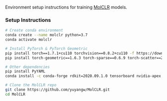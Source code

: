 Environment setup instructions for training [MolCLR](https://github.com/yuyangw/MolCLR) models.

### Setup Instructions

```bash
# Create conda environment
conda create --name molclr python=3.7
conda activate molclr

# Install PyTorch & PyTorch Geometric
pip install torch==1.7.1+cu110 torchvision==0.8.2+cu110 -f https://download.pytorch.org/whl/torch_stable.html
pip install torch-geometric==1.6.3 torch-sparse==0.6.9 torch-scatter==2.0.6 -f https://pytorch-geometric.com/whl/torch-1.7.0+cu110.html

# Other dependencies
pip install PyYAML
conda install -c conda-forge rdkit=2020.09.1.0 tensorboard nvidia-apex

# Clone the MolCLR repo
git clone https://github.com/yuyangw/MolCLR.git
cd MolCLR

